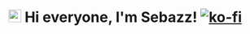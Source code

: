 # <img src="https://user-images.githubusercontent.com/57642291/115981321-b7a44c80-a58a-11eb-8109-79aa8bcf0698.gif" width="25px"> Hi everyone, I'm Sebazz! [![ko-fi](https://ko-fi.com/img/githubbutton_sm.svg)](https://ko-fi.com/usebazz)
